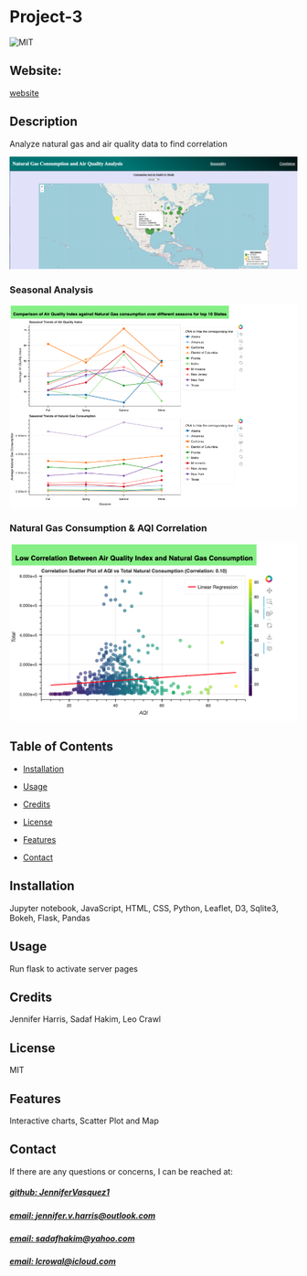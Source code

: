 # Project-3
![MIT](https://img.shields.io/badge/License-MIT-blue)

## Website: 
[website](https://github.com/JenniferVasquez1/Project-3)

## Description
Analyze natural gas and air quality data to find correlation

![app_image](image_1.png)

### Seasonal Analysis
![app_image](image_2.png)

### Natural Gas Consumption & AQI Correlation
![app_image](image_3.png)


## Table of Contents
- [Installation](#installation)
- [Usage](#usage)
- [Credits](#credits)
- [License](#license)
- [Features](#features)

- [Contact](#contact)

## Installation
Jupyter notebook, JavaScript, HTML, CSS, Python, Leaflet, D3, Sqlite3, Bokeh, Flask, Pandas

## Usage
Run flask to activate server pages

## Credits
Jennifer Harris, Sadaf Hakim, Leo Crawl

## License
MIT

## Features
Interactive charts, Scatter Plot and Map



## Contact
If there are any questions or concerns, I can be reached at:
##### [github: JenniferVasquez1](https://github.com/JenniferVasquez1)
##### [email: jennifer.v.harris@outlook.com](mailto:jennifer.v.harris@outlook.com)
##### [email: sadafhakim@yahoo.com](mailto:sadafhakim@yahoo.com)
##### [email: lcrowal@icloud.com](mailto:lcrowal@icloud.com)
